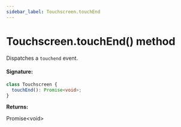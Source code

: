 ```yaml
---
sidebar_label: Touchscreen.touchEnd
---
```


# Touchscreen.touchEnd() method

Dispatches a `touchend` event.

#### Signature:

```typescript
class Touchscreen {
  touchEnd(): Promise<void>;
}
```

**Returns:**

Promise&lt;void&gt;
